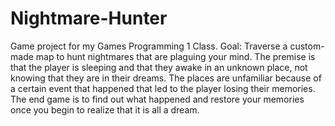 # Nightmare-Hunter
Game project for my Games Programming 1 Class. 
Goal: Traverse a custom-made map to hunt nightmares that are plaguing your mind. The premise is that the player is sleeping and that they awake in an unknown place, not knowing that they are in their dreams. The places are unfamiliar because of a certain event that happened that led to the player losing their memories. The end game is to find out what happened and restore your memories once you begin to realize that it is all a dream.

